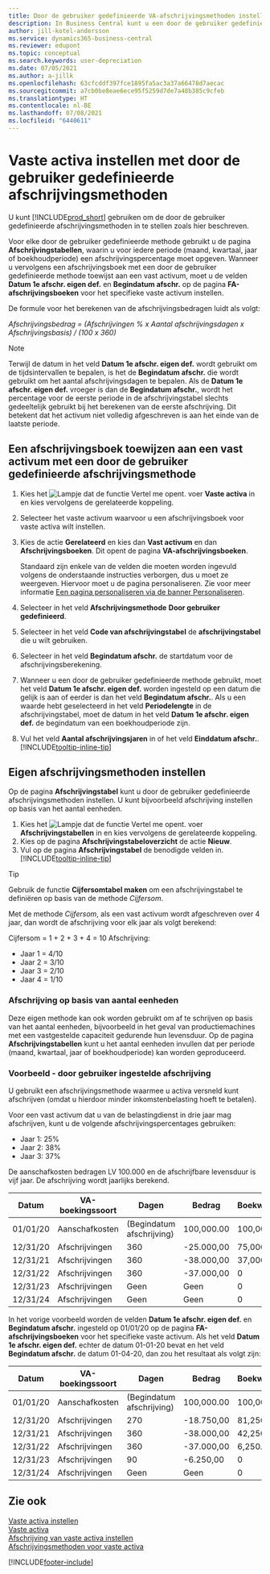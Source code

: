 ```yaml
---
title: Door de gebruiker gedefinieerde VA-afschrijvingsmethoden instellen
description: In Business Central kunt u een door de gebruiker gedefinieerde afschrijvingsmethode toepassen om de afschrijvingsmethode van uw activum te definiëren op de pagina Vast activum.
author: jill-kotel-andersson
ms.service: dynamics365-business-central
ms.reviewer: edupont
ms.topic: conceptual
ms.search.keywords: user-depreciation
ms.date: 07/05/2021
ms.author: a-jillk
ms.openlocfilehash: 63cfcddf397fce1895fa5ac3a37a66478d7aecac
ms.sourcegitcommit: a7cb0be8eae6ece95f5259d7de7a48b385c9cfeb
ms.translationtype: HT
ms.contentlocale: nl-BE
ms.lasthandoff: 07/08/2021
ms.locfileid: "6440611"
---
```

# <a name="set-up-fixed-assets-with-user-defined-depreciation-methods"></a>Vaste activa instellen met door de gebruiker gedefinieerde afschrijvingsmethoden

U kunt [!INCLUDE[prod_short](includes/prod_short.md)] gebruiken om de door de gebruiker gedefinieerde afschrijvingsmethoden in te stellen zoals hier beschreven.

Voor elke door de gebruiker gedefinieerde methode gebruikt u de pagina **Afschrijvingstabellen**, waarin u voor iedere periode (maand, kwartaal, jaar of boekhoudperiode) een afschrijvingspercentage moet opgeven. Wanneer u vervolgens een afschrijvingsboek met een door de gebruiker gedefinieerde methode toewijst aan een vast activum, moet u de velden **Datum 1e afschr. eigen def.** en **Begindatum afschr.** op de pagina **FA-afschrijvingsboeken** voor het specifieke vaste activum instellen.  

De formule voor het berekenen van de afschrijvingsbedragen luidt als volgt:  

*Afschrijvingsbedrag = (Afschrijvingen % x Aantal afschrijvingsdagen x Afschrijvingsbasis) / (100 x 360)*


> [!NOTE]  
> Terwijl de datum in het veld **Datum 1e afschr. eigen def.** wordt gebruikt om de tijdsintervallen te bepalen, is het de **Begindatum afschr.** die wordt gebruikt om het aantal afschrijvingsdagen te bepalen. Als de **Datum 1e afschr. eigen def.** vroeger is dan de **Begindatum afschr.**, wordt het percentage voor de eerste periode in de afschrijvingstabel slechts gedeeltelijk gebruikt bij het berekenen van de eerste afschrijving. Dit betekent dat het activum niet volledig afgeschreven is aan het einde van de laatste periode.

## <a name="to-assign-a-depreciation-book-to-a-fixed-asset-with-a-user-defined-depreciation-method"></a>Een afschrijvingsboek toewijzen aan een vast activum met een door de gebruiker gedefinieerde afschrijvingsmethode

1. Kies het ![Lampje dat de functie Vertel me opent.](media/ui-search/search_small.png "Vertel me wat u wilt doen") voer **Vaste activa** in en kies vervolgens de gerelateerde koppeling.
2. Selecteer het vaste activum waarvoor u een afschrijvingsboek voor vaste activa wilt instellen.
3. Kies de actie **Gerelateerd** en kies dan **Vast activum** en dan **Afschrijvingsboeken**. Dit opent de pagina **VA-afschrijvingsboeken**.

   Standaard zijn enkele van de velden die moeten worden ingevuld volgens de onderstaande instructies verborgen, dus u moet ze weergeven. Hiervoor moet u de pagina personaliseren. Zie voor meer informatie [Een pagina personaliseren via de banner Personaliseren](ui-personalization-user.md#to-start-personalizing-a-page-through-the-personalizing-banner).
4. Selecteer in het veld **Afschrijvingsmethode** **Door gebruiker gedefinieerd**.
5. Selecteer in het veld **Code van afschrijvingstabel** de **afschrijvingstabel** die u wilt gebruiken.
6. Selecteer in het veld **Begindatum afschr.** de startdatum voor de afschrijvingsberekening.
7. Wanneer u een door de gebruiker gedefinieerde methode gebruikt, moet het veld **Datum 1e afschr. eigen def.** worden ingesteld op een datum die gelijk is aan of eerder is dan het veld **Begindatum afschr.**. Als u een waarde hebt geselecteerd in het veld **Periodelengte** in de afschrijvingstabel, moet de datum in het veld **Datum 1e afschr. eigen def.** de begindatum van een boekhoudperiode zijn.
8. Vul het veld **Aantal afschrijvingsjaren** in of het veld **Einddatum afschr.**. [!INCLUDE[tooltip-inline-tip](includes/tooltip-inline-tip_md.md)] 

## <a name="to-set-up-user-defined-depreciation-methods"></a>Eigen afschrijvingsmethoden instellen

Op de pagina **Afschrijvingstabel** kunt u door de gebruiker gedefinieerde afschrijvingsmethoden instellen. U kunt bijvoorbeeld afschrijving instellen op basis van het aantal eenheden.  

1. Kies het ![Lampje dat de functie Vertel me opent.](media/ui-search/search_small.png "Vertel me wat u wilt doen") voer **Afschrijvingstabellen** in en kies vervolgens de gerelateerde koppeling.  
2. Kies op de pagina **Afschrijvingstabeloverzicht** de actie **Nieuw**.  
3. Vul op de pagina **Afschrijvingstabel** de benodigde velden in. [!INCLUDE[tooltip-inline-tip](includes/tooltip-inline-tip_md.md)]  

> [!TIP]
> Gebruik de functie **Cijfersomtabel maken** om een afschrijvingstabel te definiëren op basis van de methode *Cijfersom*.

Met de methode *Cijfersom*, als een vast activum wordt afgeschreven over 4 jaar, dan wordt de afschrijving voor elk jaar als volgt berekend:

Cijfersom = 1 + 2 + 3 + 4 = 10 Afschrijving:

* Jaar 1 = 4/10  
* Jaar 2 = 3/10  
* Jaar 3 = 2/10  
* Jaar 4 = 1/10  

### <a name="depreciation-based-on-number-of-units"></a>Afschrijving op basis van aantal eenheden

Deze eigen methode kan ook worden gebruikt om af te schrijven op basis van het aantal eenheden, bijvoorbeeld in het geval van productiemachines met een vastgestelde capaciteit gedurende hun levensduur. Op de pagina **Afschrijvingstabellen** kunt u het aantal eenheden invullen dat per periode (maand, kwartaal, jaar of boekhoudperiode) kan worden geproduceerd.  

### <a name="example---user-defined-depreciation"></a>Voorbeeld - door gebruiker ingestelde afschrijving

U gebruikt een afschrijvingsmethode waarmee u activa versneld kunt afschrijven (omdat u hierdoor minder inkomstenbelasting hoeft te betalen).  

Voor een vast activum dat u van de belastingdienst in drie jaar mag afschrijven, kunt u de volgende afschrijvingspercentages gebruiken:  

* Jaar 1: 25%  
* Jaar 2: 38%  
* Jaar 3: 37%  

De aanschafkosten bedragen LV 100.000 en de afschrijfbare levensduur is vijf jaar. De afschrijving wordt jaarlijks berekend.  

| Datum | VA-boekingssoort | Dagen | Bedrag | Boekwaarde |
| --- | --- | --- | --- | --- |
| 01/01/20 |Aanschafkosten |(Begindatum afschrijving) |100,000.00 |100,000.00 |
| 12/31/20 |Afschrijvingen |360 |-25.000,00 |75,000.00 |
| 12/31/21 |Afschrijvingen |360 |-38.000,00 |37,000.00 |
| 12/31/22 |Afschrijvingen |360 |-37.000,00 |0 |
| 12/31/23 |Afschrijvingen |Geen |Geen |0 |
| 12/31/24 |Afschrijvingen |Geen |Geen |0 |

In het vorige voorbeeld worden de velden **Datum 1e afschr. eigen def.** en **Begindatum afschr.** ingesteld op 01/01/20 op de pagina **FA-afschrijvingsboeken** voor het specifieke vaste activum. Als het veld **Datum 1e afschr. eigen def.** echter de datum 01-01-20 bevat en het veld **Begindatum afschr.** de datum 01-04-20, dan zou het resultaat als volgt zijn:  

| Datum | VA-boekingssoort | Dagen | Bedrag | Boekwaarde |
| --- | --- | --- | --- | --- |
| 01/01/20 |Aanschafkosten |(Begindatum afschrijving) |100,000.00 |100,000.00 |
| 12/31/20 |Afschrijvingen |270 |-18.750,00 |81,250.00 |
| 12/31/21 |Afschrijvingen |360 |-38.000,00 |42,250.00 |
| 12/31/22 |Afschrijvingen |360 |-37.000,00 |6,250.00 |
| 12/31/23 |Afschrijvingen |90 |-6.250,00 |0 |
| 12/31/24 |Afschrijvingen |Geen |Geen |0 |


## <a name="see-also"></a>Zie ook
[Vaste activa instellen](fa-setup.md)  
[Vaste activa](fa-manage.md)  
[Afschrijving van vaste activa instellen](fa-how-setup-depreciation.md)  
[Afschrijvingsmethoden voor vaste activa](fa-depreciation-methods.md)

[!INCLUDE[footer-include](includes/footer-banner.md)]
